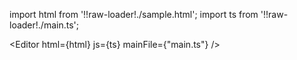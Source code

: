 import html from '!!raw-loader!./sample.html';
import ts from '!!raw-loader!./main.ts';

<Editor html={html} js={ts} mainFile={"main.ts"} />
